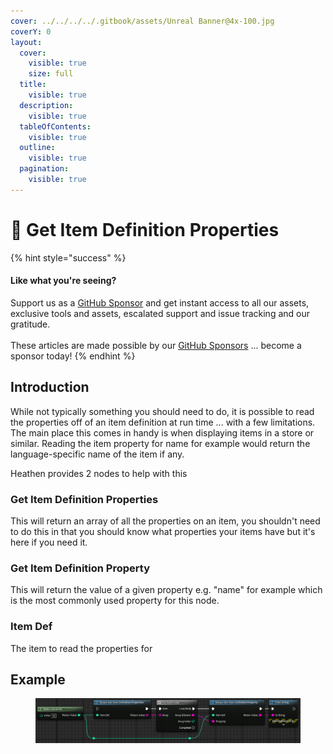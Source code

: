 ```yaml
---
cover: ../../../../.gitbook/assets/Unreal Banner@4x-100.jpg
coverY: 0
layout:
  cover:
    visible: true
    size: full
  title:
    visible: true
  description:
    visible: true
  tableOfContents:
    visible: true
  outline:
    visible: true
  pagination:
    visible: true
---
```


# 🔵 Get Item Definition Properties

{% hint style="success" %}
#### Like what you're seeing?

Support us as a [GitHub Sponsor](../../../../become-a-sponsor/) and get instant access to all our assets, exclusive tools and assets, escalated support and issue tracking and our gratitude.\
\
These articles are made possible by our [GitHub Sponsors](../../../../become-a-sponsor/) ... become a sponsor today!
{% endhint %}

## Introduction

While not typically something you should need to do, it is possible to read the properties off of an item definition at run time ... with a few limitations. The main place this comes in handy is when displaying items in a store or similar. Reading the item property for name for example would return the language-specific name of the item if any.

Heathen provides 2 nodes to help with this

### Get Item Definition Properties

This will return an array of all the properties on an item, you shouldn't need to do this in that you should know what properties your items have but it's here if you need it.

### Get Item Definition Property

This will return the value of a given property e.g. "name" for example which is the most commonly used property for this node.

### Item Def

The item to read the properties for

## Example

<figure><img src="../../../../.gitbook/assets/image (16) (1) (1) (1).png" alt=""><figcaption></figcaption></figure>
